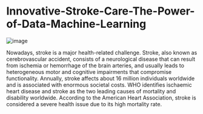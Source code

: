 # Innovative-Stroke-Care-The-Power-of-Data-Machine-Learning

![image](https://user-images.githubusercontent.com/104368954/219354903-bfa0c250-d398-4535-93aa-3d32f14d382a.png)

Nowadays, stroke is a major health-related challenge. Stroke, also known as cerebrovascular accident, consists of a neurological disease that can result from ischemia or hemorrhage of the brain arteries, and usually leads to heterogeneous motor and cognitive impairments that compromise functionality. 
Annually, stroke affects about 16 million individuals worldwide and is associated with enormous societal costs. 
WHO identifies ischaemic heart disease and stroke as the two leading causes of mortality and disability worldwide.
According to the American Heart Association, stroke is considered a severe health issue due to its high mortality rate.


